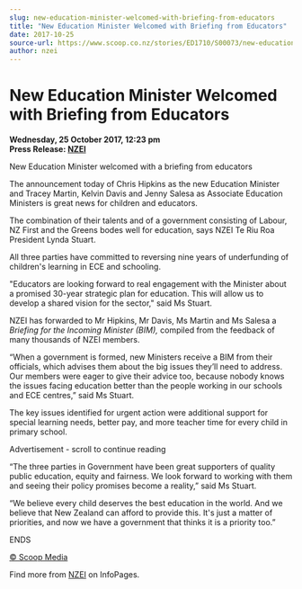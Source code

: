 ```yaml
---
slug: new-education-minister-welcomed-with-briefing-from-educators
title: "New Education Minister Welcomed with Briefing from Educators"
date: 2017-10-25
source-url: https://www.scoop.co.nz/stories/ED1710/S00073/new-education-minister-welcomed-with-briefing-from-educators.htm
author: nzei
---
```

New Education Minister Welcomed with Briefing from Educators
============================================================

**Wednesday, 25 October 2017, 12:23 pm**  
**Press Release: [NZEI](https://info.scoop.co.nz/NZEI)**

New Education Minister welcomed with a briefing from educators

The announcement today of Chris Hipkins as the new Education Minister and Tracey Martin, Kelvin Davis and Jenny Salesa as Associate Education Ministers is great news for children and educators.

The combination of their talents and of a government consisting of Labour, NZ First and the Greens bodes well for education, says NZEI Te Riu Roa President Lynda Stuart.

All three parties have committed to reversing nine years of underfunding of children's learning in ECE and schooling.

"Educators are looking forward to real engagement with the Minister about a promised 30-year strategic plan for education. This will allow us to develop a shared vision for the sector," said Ms Stuart.

NZEI has forwarded to Mr Hipkins, Mr Davis, Ms Martin and Ms Salesa a _Briefing for the Incoming Minister (BIM),_ compiled from the feedback of many thousands of NZEI members.

“When a government is formed, new Ministers receive a BIM from their officials, which advises them about the big issues they’ll need to address. Our members were eager to give their advice too, because nobody knows the issues facing education better than the people working in our schools and ECE centres,” said Ms Stuart.

The key issues identified for urgent action were additional support for special learning needs, better pay, and more teacher time for every child in primary school.

Advertisement - scroll to continue reading





“The three parties in Government have been great supporters of quality public education, equity and fairness. We look forward to working with them and seeing their policy promises become a reality,” said Ms Stuart.

“We believe every child deserves the best education in the world. And we believe that New Zealand can afford to provide this. It's just a matter of priorities, and now we have a government that thinks it is a priority too.”

  
ENDS

  

[© Scoop Media](http://www.scoop.co.nz/about/terms.html)

Find more from [NZEI](https://info.scoop.co.nz/NZEI) on InfoPages.
